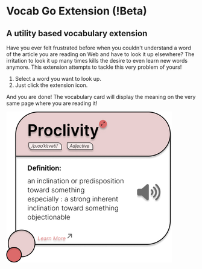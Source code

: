 # Vocab Go Extension (!Beta)
## A utility based vocabulary extension 
Have you ever felt frustrated before when you couldn't understand a word of the article you are reading on Web and have to look it up elsewhere? The irritation to look it up many times kills the desire to even learn new words anymore.
This extension attempts to tackle this very problem of yours!
1. Select a word you want to look up.
2. Just click the extension icon.

And you are done! The vocabulary card will display the meaning on the very same page where you are reading it!


![UI of the look-up](https://github.com/Rebooting-Me/Extension/blob/main/Frame%201.jpg?raw=true) 
